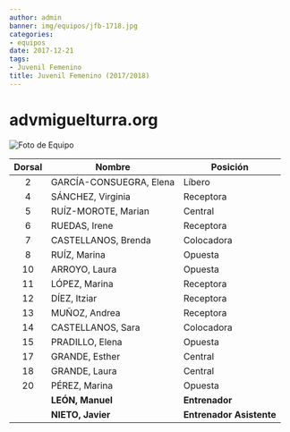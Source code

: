 ```yaml
---
author: admin
banner: img/equipos/jfb-1718.jpg
categories: 
- equipos
date: 2017-12-21
tags: 
- Juvenil Femenino
title: Juvenil Femenino (2017/2018)
---
```


# advmiguelturra.org

![Foto de Equipo](../../img/equipos/jfb-1718.jpg)

Dorsal | Nombre 				 | Posición
:----: | ------ 				 | --------
2	   | GARCÍA-CONSUEGRA, Elena | Líbero
4 	   | SÁNCHEZ, Virginia 		 | Receptora
5 	   | RUÍZ-MOROTE, Marian 	 | Central
6 	   | RUEDAS, Irene 			 | Receptora
7 	   | CASTELLANOS, Brenda 	 | Colocadora
8 	   | RUÍZ, Marina 			 | Opuesta
10 	   | ARROYO, Laura			 | Opuesta
11 	   | LÓPEZ, Marina 			 | Receptora
12 	   | DÍEZ, Itziar 			 | Receptora
13 	   | MUÑOZ, Andrea 			 | Receptora
14 	   | CASTELLANOS, Sara 		 | Colocadora
15 	   | PRADILLO, Elena 		 | Opuesta
17 	   | GRANDE, Esther 		 | Central
18 	   | GRANDE, Laura 			 | Central
20 	   | PÉREZ, Marina 			 | Opuesta
 	   | **LEÓN, Manuel** 		 | **Entrenador**
 	   | **NIETO, Javier** 		 | **Entrenador Asistente**

